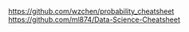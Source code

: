 https://github.com/wzchen/probability_cheatsheet \
https://github.com/ml874/Data-Science-Cheatsheet
